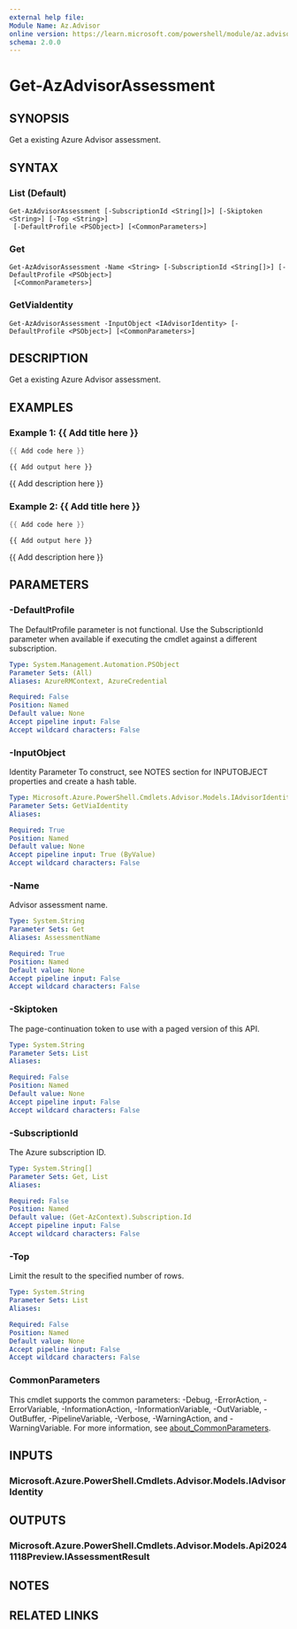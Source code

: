 ```yaml
---
external help file:
Module Name: Az.Advisor
online version: https://learn.microsoft.com/powershell/module/az.advisor/get-azadvisorassessment
schema: 2.0.0
---
```


# Get-AzAdvisorAssessment

## SYNOPSIS
Get a existing Azure Advisor assessment.

## SYNTAX

### List (Default)
```
Get-AzAdvisorAssessment [-SubscriptionId <String[]>] [-Skiptoken <String>] [-Top <String>]
 [-DefaultProfile <PSObject>] [<CommonParameters>]
```

### Get
```
Get-AzAdvisorAssessment -Name <String> [-SubscriptionId <String[]>] [-DefaultProfile <PSObject>]
 [<CommonParameters>]
```

### GetViaIdentity
```
Get-AzAdvisorAssessment -InputObject <IAdvisorIdentity> [-DefaultProfile <PSObject>] [<CommonParameters>]
```

## DESCRIPTION
Get a existing Azure Advisor assessment.

## EXAMPLES

### Example 1: {{ Add title here }}
```powershell
{{ Add code here }}
```

```output
{{ Add output here }}
```

{{ Add description here }}

### Example 2: {{ Add title here }}
```powershell
{{ Add code here }}
```

```output
{{ Add output here }}
```

{{ Add description here }}

## PARAMETERS

### -DefaultProfile
The DefaultProfile parameter is not functional.
Use the SubscriptionId parameter when available if executing the cmdlet against a different subscription.

```yaml
Type: System.Management.Automation.PSObject
Parameter Sets: (All)
Aliases: AzureRMContext, AzureCredential

Required: False
Position: Named
Default value: None
Accept pipeline input: False
Accept wildcard characters: False
```

### -InputObject
Identity Parameter
To construct, see NOTES section for INPUTOBJECT properties and create a hash table.

```yaml
Type: Microsoft.Azure.PowerShell.Cmdlets.Advisor.Models.IAdvisorIdentity
Parameter Sets: GetViaIdentity
Aliases:

Required: True
Position: Named
Default value: None
Accept pipeline input: True (ByValue)
Accept wildcard characters: False
```

### -Name
Advisor assessment name.

```yaml
Type: System.String
Parameter Sets: Get
Aliases: AssessmentName

Required: True
Position: Named
Default value: None
Accept pipeline input: False
Accept wildcard characters: False
```

### -Skiptoken
The page-continuation token to use with a paged version of this API.

```yaml
Type: System.String
Parameter Sets: List
Aliases:

Required: False
Position: Named
Default value: None
Accept pipeline input: False
Accept wildcard characters: False
```

### -SubscriptionId
The Azure subscription ID.

```yaml
Type: System.String[]
Parameter Sets: Get, List
Aliases:

Required: False
Position: Named
Default value: (Get-AzContext).Subscription.Id
Accept pipeline input: False
Accept wildcard characters: False
```

### -Top
Limit the result to the specified number of rows.

```yaml
Type: System.String
Parameter Sets: List
Aliases:

Required: False
Position: Named
Default value: None
Accept pipeline input: False
Accept wildcard characters: False
```

### CommonParameters
This cmdlet supports the common parameters: -Debug, -ErrorAction, -ErrorVariable, -InformationAction, -InformationVariable, -OutVariable, -OutBuffer, -PipelineVariable, -Verbose, -WarningAction, and -WarningVariable. For more information, see [about_CommonParameters](http://go.microsoft.com/fwlink/?LinkID=113216).

## INPUTS

### Microsoft.Azure.PowerShell.Cmdlets.Advisor.Models.IAdvisorIdentity

## OUTPUTS

### Microsoft.Azure.PowerShell.Cmdlets.Advisor.Models.Api20241118Preview.IAssessmentResult

## NOTES

## RELATED LINKS

